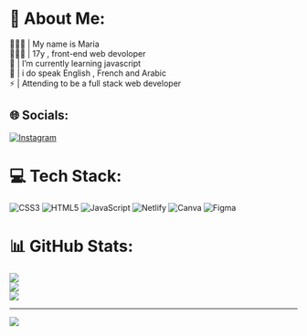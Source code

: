 # 💫 About Me:
🙋🏻‍♀️ | My name is Maria <br>👩🏻‍💻 | 17y , front-end web devoloper<br>🌱 | I’m currently learning javascript<br>💬 | i do speak English , French and Arabic<br>⚡ | Attending to be a full stack web developer


## 🌐 Socials:
[![Instagram](https://img.shields.io/badge/Instagram-%23E4405F.svg?logo=Instagram&logoColor=white)](https://instagram.com/@maria.codess) 

# 💻 Tech Stack:
![CSS3](https://img.shields.io/badge/css3-%231572B6.svg?style=for-the-badge&logo=css3&logoColor=white) ![HTML5](https://img.shields.io/badge/html5-%23E34F26.svg?style=for-the-badge&logo=html5&logoColor=white) ![JavaScript](https://img.shields.io/badge/javascript-%23323330.svg?style=for-the-badge&logo=javascript&logoColor=%23F7DF1E) ![Netlify](https://img.shields.io/badge/netlify-%23000000.svg?style=for-the-badge&logo=netlify&logoColor=#00C7B7) ![Canva](https://img.shields.io/badge/Canva-%2300C4CC.svg?style=for-the-badge&logo=Canva&logoColor=white) 	![Figma](https://img.shields.io/badge/figma-%23F24E1E.svg?style=for-the-badge&logo=figma&logoColor=white)
# 📊 GitHub Stats:
![](https://github-readme-stats.vercel.app/api?username=mariabh&theme=dark&hide_border=false&include_all_commits=false&count_private=false)<br/>
![](https://github-readme-streak-stats.herokuapp.com/?user=mariabh&theme=dark&hide_border=false)<br/>
![](https://github-readme-stats.vercel.app/api/top-langs/?username=mariabh&theme=dark&hide_border=false&include_all_commits=false&count_private=false&layout=compact)

---
[![](https://visitcount.itsvg.in/api?id=mariabh&icon=0&color=0)](https://visitcount.itsvg.in)

<!-- Proudly created with GPRM ( https://gprm.itsvg.in ) -->
